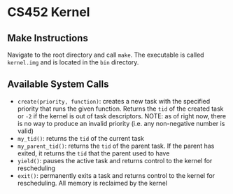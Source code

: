 CS452 Kernel
========================================

## Make Instructions
Navigate to the root directory and call `make`. The executable is called `kernel.img` and is located in the `bin` directory.

## Available System Calls
- `create(priority, function)`: creates a new task with the specified priority that runs the given function. Returns the `tid` of the created task or `-2` if the kernel is out of task descriptors. NOTE: as of right now, there is no way to produce an invalid priority (i.e. any non-negative number is valid)
- `my_tid()`: returns the `tid` of the current task
- `my_parent_tid()`: returns the `tid` of the parent task. If the parent has exited, it returns the `tid` that the parent used to have
- `yield()`: pauses the active task and returns control to the kernel for rescheduling
- `exit()`: permanently exits a task and returns control to the kernel for rescheduling. All memory is reclaimed by the kernel 


